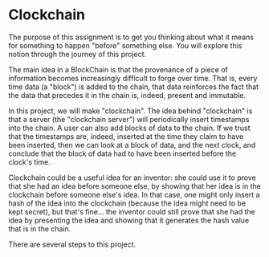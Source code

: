# Clockchain
The purpose of this assignment is to get you thinking about what it means for something to happen "before" something else. You will explore this notion through the journey of this project.

The main idea in a BlockChain is that the provenance of a piece of information becomes increasingly difficult to forge over time. That is, every time data (a "block") is added to the chain, that data reinforces the fact that the data that precedes it in the chain is, indeed, present and immutable.

In this project, we will make "clockchain".  The idea behind "clockchain" is that a server (the "clockchain server") will periodically insert timestamps into the chain.  A user can also add blocks of data to the chain.  If we trust that the timestamps are, indeed, inserted at the time they claim to have been inserted, then we can look at a block of data, and the next clock, and conclude that the block of data had to have been inserted before the clock's time.

Clockchain could be a useful idea for an inventor: she could use it to prove that she had an idea before someone else, by showing that her idea is in the clockchain before someone else's idea.  In that case, one might only insert a hash of the idea into the clockchain (because the idea might need to be kept secret), but that's fine... the inventor could still prove that she had the idea by presenting the idea and showing that it generates the hash value that is in the chain.

There are several steps to this project.
